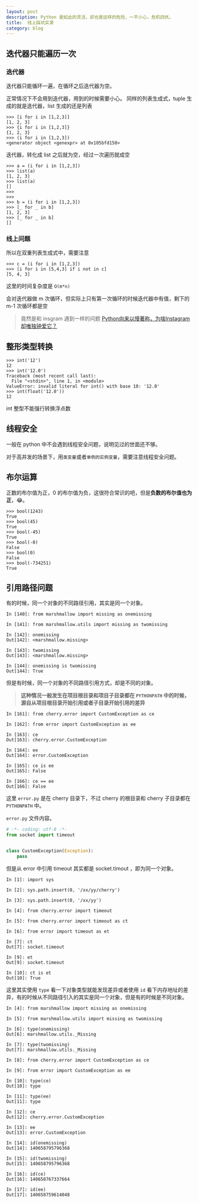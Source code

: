 ```yaml
---
layout: post
description: Python 是如此的灵活，却也是这样的危险，一不小心，危机四伏。
title:  线上踩坑实录
category: blog
---
```



## 迭代器只能遍历一次

### 迭代器

迭代器只能循环一遍，在循环之后迭代器为空。

正常情况下不会用到迭代器，用到的时候需要小心。
同样的列表生成式，tuple 生成的就是迭代器，list 生成的还是列表
```
>>> [i for i in [1,2,3]]
[1, 2, 3]
>>> {i for i in [1,2,3]}
{1, 2, 3}
>>> (i for i in [1,2,3])
<generator object <genexpr> at 0x105bfd150>
```

迭代器，转化成 list 之后就为空，经过一次遍历就成空

```
>>> a = (i for i in [1,2,3])
>>> list(a)
[1, 2, 3]
>>> list(a)
[]
>>>
>>>
>>> b = (i for i in [1,2,3])
>>> [_ for _ in b]
[1, 2, 3]
>>> [_ for _ in b]
[]
```

### 线上问题

所以在双重列表生成式中，需要注意

```
>>> c = (i for i in [1,2,3])
>>> [i for i in [5,4,3] if i not in c]
[5, 4, 3]
```

这里的时间复杂度是 `O(m*n)`

会对迭代器做 m 次循环，但实际上只有第一次循环的时候迭代器中有值，剩下的 m-1 次循环都是空

> 竟然是和 insgram 遇到一样的问题 [Python向来以慢著称，为啥Instagram却唯独钟爱它？](https://www.infoq.cn/article/instagram-pycon-2017/)

## 整形类型转换

```
>>> int('12')
12
>>> int('12.0')
Traceback (most recent call last):
  File "<stdin>", line 1, in <module>
ValueError: invalid literal for int() with base 10: '12.0'
>>> int(float('12.0'))
12
```

int 整型不能强行转换浮点数

## 线程安全

一般在 python 中不会遇到线程安全问题，说明见过的世面还不够。

对于高并发的场景下，用`类变量`或者`单例的实例变量`，需要注意线程安全问题。

## 布尔运算

正数的布尔值为正，0 的布尔值为负，这很符合常识的吧，但是**负数的布尔值也为正**，😂。

```
>>> bool(1243)
True
>>> bool(45)
True
>>> bool(-45)
True
>>> bool(-0)
False
>>> bool(0)
False
>>> bool(-734251)
True
```

## 引用路径问题

有的时候，同一个对象的不同路径引用，其实是同一个对象。

```
In [140]: from marshmallow import missing as onemissing

In [141]: from marshmallow.utils import missing as twomissing

In [142]: onemissing
Out[142]: <marshmallow.missing>

In [143]: twomissing
Out[143]: <marshmallow.missing>

In [144]: onemissing is twomissing
Out[144]: True
```

但是有时候，同一个对象的不同路径引用方式，却是不同的对象。
> **这种情况一般发生在项目根目录和项目子目录都在 `PYTHONPATH` 中的时候，源自从项目根目录开始引用或者子目录开始引用的差异**

```
In [161]: from cherry.error import CustomException as ce

In [162]: from error import CustomException as ee

In [163]: ce
Out[163]: cherry.error.CustomException

In [164]: ee
Out[164]: error.CustomException

In [165]: ce is ee
Out[165]: False

In [166]: ce == ee
Out[166]: False

```

这里 `error.py` 是在 cherry 目录下，不过 cherry 的根目录和 cherry 子目录都在 `PYTHONPATH` 中。

`error.py` 文件内容。

```python
# -*- coding: utf-8 -*-
from socket import timeout


class CustomException(Exception):
    pass


```

但是从 error 中引用 timeout 其实都是 socket.timout ，即为同一个对象。

```
In [1]: import sys

In [2]: sys.path.insert(0, '/xx/yy/cherry')

In [3]: sys.path.insert(0, '/xx/yy')

In [4]: from cherry.error import timeout

In [5]: from cherry.error import timeout as ct

In [6]: from error import timeout as et

In [7]: ct
Out[7]: socket.timeout

In [9]: et
Out[9]: socket.timeout

In [10]: ct is et
Out[10]: True
```

这里其实使用 `type` 看一下对象类型就能发现差异或者使用 `id` 看下内存地址的差异，有的时候从不同路径引入的其实是同一个对象，但是有的时候是不同对象。

```
In [4]: from marshmallow import missing as onemissing

In [5]: from marshmallow.utils import missing as twomissing

In [6]: type(onemissing)
Out[6]: marshmallow.utils._Missing

In [7]: type(twomissing)
Out[7]: marshmallow.utils._Missing

In [8]: from cherry.error import CustomException as ce

In [9]: from error import CustomException as ee

In [10]: type(ce)
Out[10]: type

In [11]: type(ee)
Out[11]: type

In [12]: ce
Out[12]: cherry.error.CustomException

In [13]: ee
Out[13]: error.CustomException

In [14]: id(onemissing)
Out[14]: 140658795796368

In [15]: id(twomissing)
Out[15]: 140658795796368

In [16]: id(ce)
Out[16]: 140658767337664

In [17]: id(ee)
Out[17]: 140658759614048
```
